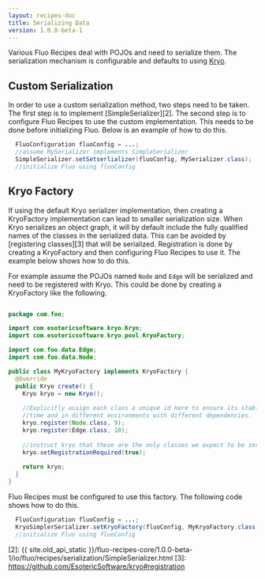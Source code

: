 ```yaml
---
layout: recipes-doc
title: Serializing Data
version: 1.0.0-beta-1
---
```


Various Fluo Recipes deal with POJOs and need to serialize them.  The
serialization mechanism is configurable and defaults to using [Kryo][1].

## Custom Serialization

In order to use a custom serialization method, two steps need to be taken.  The
first step is to implement [SimpleSerializer][2].  The second step is to
configure Fluo Recipes to use the custom implementation.  This needs to be done
before initializing Fluo.  Below is an example of how to do this.

```java
  FluoConfiguration fluoConfig = ...;
  //assume MySerializer implements SimpleSerializer
  SimpleSerializer.setSetserlializer(fluoConfig, MySerializer.class);
  //initialize Fluo using fluoConfig
```

## Kryo Factory

If using the default Kryo serializer implementation, then creating a
KryoFactory implementation can lead to smaller serialization size.  When Kryo
serializes an object graph, it will by default include the fully qualified
names of the classes in the serialized data.  This can be avoided by
[registering classes][3] that will be serialized.  Registration is done by
creating a KryoFactory and then configuring Fluo Recipes to use it.   The
example below shows how to do this.

For example assume the POJOs named `Node` and `Edge` will be serialized and
need to be registered with Kryo.  This could be done by creating a KryoFactory
like the following.

```java

package com.foo;

import com.esotericsoftware.kryo.Kryo;
import com.esotericsoftware.kryo.pool.KryoFactory;

import com.foo.data.Edge;
import com.foo.data.Node;

public class MyKryoFactory implements KryoFactory {
  @Override
  public Kryo create() {
    Kryo kryo = new Kryo();
    
    //Explicitly assign each class a unique id here to ensure its stable over
    //time and in different environments with different dependencies.
    kryo.register(Node.class, 9);
    kryo.register(Edge.class, 10);
    
    //instruct kryo that these are the only classes we expect to be serialized
    kryo.setRegistrationRequired(true);
    
    return kryo;
  }
}
```

Fluo Recipes must be configured to use this factory.  The following code shows
how to do this.

```java
  FluoConfiguration fluoConfig = ...;
  KryoSimplerSerializer.setKryoFactory(fluoConfig, MyKryoFactory.class);
  //initialize Fluo using fluoConfig
```

[1]: https://github.com/EsotericSoftware/kryo
[2]: {{ site.old_api_static }}/fluo-recipes-core/1.0.0-beta-1/io/fluo/recipes/serialization/SimpleSerializer.html
[3]: https://github.com/EsotericSoftware/kryo#registration

